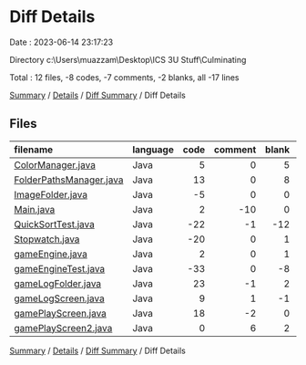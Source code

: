 # Diff Details

Date : 2023-06-14 23:17:23

Directory c:\\Users\\muazzam\\Desktop\\ICS 3U Stuff\\Culminating

Total : 12 files,  -8 codes, -7 comments, -2 blanks, all -17 lines

[Summary](results.md) / [Details](details.md) / [Diff Summary](diff.md) / Diff Details

## Files
| filename | language | code | comment | blank | total |
| :--- | :--- | ---: | ---: | ---: | ---: |
| [ColorManager.java](/ColorManager.java) | Java | 5 | 0 | 5 | 10 |
| [FolderPathsManager.java](/FolderPathsManager.java) | Java | 13 | 0 | 8 | 21 |
| [ImageFolder.java](/ImageFolder.java) | Java | -5 | 0 | 0 | -5 |
| [Main.java](/Main.java) | Java | 2 | -10 | 0 | -8 |
| [QuickSortTest.java](/QuickSortTest.java) | Java | -22 | -1 | -12 | -35 |
| [Stopwatch.java](/Stopwatch.java) | Java | -20 | 0 | 1 | -19 |
| [gameEngine.java](/gameEngine.java) | Java | 2 | 0 | 1 | 3 |
| [gameEngineTest.java](/gameEngineTest.java) | Java | -33 | 0 | -8 | -41 |
| [gameLogFolder.java](/gameLogFolder.java) | Java | 23 | -1 | 2 | 24 |
| [gameLogScreen.java](/gameLogScreen.java) | Java | 9 | 1 | -1 | 9 |
| [gamePlayScreen.java](/gamePlayScreen.java) | Java | 18 | -2 | 0 | 16 |
| [gamePlayScreen2.java](/gamePlayScreen2.java) | Java | 0 | 6 | 2 | 8 |

[Summary](results.md) / [Details](details.md) / [Diff Summary](diff.md) / Diff Details
